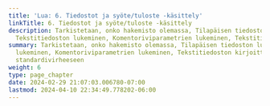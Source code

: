 ```yaml
---
title: 'Lua: 6. Tiedostot ja syöte/tuloste -käsittely'
linkTitle: 6. Tiedostot ja syöte/tuloste -käsittely
description: Tarkistetaan, onko hakemisto olemassa, Tilapäisen tiedoston luominen,
  Tekstitiedoston lukeminen, Komentoriviparametrien lukeminen, Tekstitiedoston…
summary: Tarkistetaan, onko hakemisto olemassa, Tilapäisen tiedoston luominen, Tekstitiedoston
  lukeminen, Komentoriviparametrien lukeminen, Tekstitiedoston kirjoittaminen, Kirjoittaminen
  standardivirheeseen
weight: 6
type: page_chapter
date: 2024-02-29 21:07:03.006780-07:00
lastmod: 2024-04-10 22:34:49.778202-06:00
---
```

